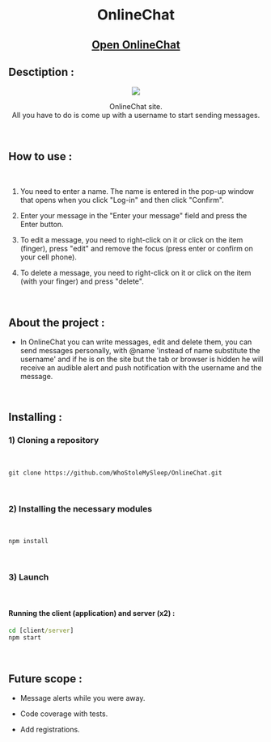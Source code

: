 <h1 align='center'>OnlineChat</h1>

<h2 align='center'>
  <a href="https://online-chat-wine.vercel.app/">
    Open OnlineChat
  </a>
</h2>

<h2>Desctiption :</h2>

<p align="center">
  <img src="https://user-images.githubusercontent.com/98680950/185738651-f8c75103-4f67-4b86-86a5-bdb74fe4c65d.gif" />
<p>

<p align='center'>
  OnlineChat site.
  <br>
  All you have to do is come up with a username to start sending messages.
</p>

<br>

<h2>How to use :</h2>

<br>

1. You need to enter a name. The name is entered in the pop-up window that opens when you click "Log-in" and then click "Confirm".

2. Enter your message in the "Enter your message" field and press the Enter button.

3. To edit a message, you need to right-click on it or click on the item (finger), press "edit" and remove the focus (press enter or confirm on your cell phone).

4. To delete a message, you need to right-click on it or click on the item (with your finger) and press "delete". 

<br>

<h2>About the project :</h2>

- In OnlineChat you can write messages, edit and delete them, you can send messages personally, with @name 'instead of name substitute the username' and if he is on the site but the tab or browser is hidden he will receive an audible alert and push notification with the username and the message.

<br>

<h2>Installing :</h2>

<h3>1) Cloning a repository</h3>

<br>

```
git clone https://github.com/WhoStoleMySleep/OnlineChat.git
```

<br>

<h3>2) Installing the necessary modules</h3>

<br>

```
npm install
```

<br>

<h3>3) Launch</h3>

<br>
<h4>Running the client (application) and server (x2) :</h4>

```cmd
cd [client/server]
npm start
```

<br>

<h2>Future scope :</h2>

- Message alerts while you were away.

- Code coverage with tests.

- Add registrations.
